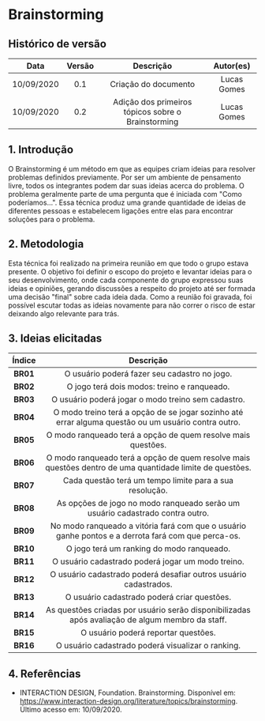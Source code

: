 # Brainstorming

## Histórico de versão
| Data | Versão | Descrição | Autor(es) |
| :--: | :----: | :-------: | :-------: |
| 10/09/2020| 0.1 | Criação do documento | Lucas Gomes |
| 10/09/2020| 0.2 | Adição dos primeiros tópicos sobre o Brainstorming | Lucas Gomes |

## 1. Introdução
O Brainstorming é um método em que as equipes criam ideias para resolver problemas definidos previamente. Por ser um ambiente de pensamento livre, todos os integrantes podem dar suas ideias acerca do problema. O problema geralmente parte de uma pergunta que é iniciada com "Como poderíamos...". Essa técnica produz uma grande quantidade de ideias de diferentes pessoas e estabelecem ligações entre elas para encontrar soluções para o problema.

## 2. Metodologia
Esta técnica foi realizado na primeira reunião em que todo o grupo estava presente. O objetivo foi definir o escopo do projeto e levantar ideias para o seu desenvolvimento, onde cada componente do grupo expressou suas ideias e opiniões, gerando discussões a respeito do projeto até ser formada uma decisão "final" sobre cada ideia dada. Como a reunião foi gravada, foi possível escutar todas as ideias novamente para não correr o risco de estar deixando algo relevante para trás.

## 3. Ideias elicitadas
| Índice | Descrição |
| :----: | :-------: |
|**BR01**| O usuário poderá fazer seu cadastro no jogo. |
|**BR02**| O jogo terá dois modos: treino e ranqueado. |
|**BR03**| O usuário poderá jogar o modo treino sem cadastro. |
|**BR04**| O modo treino terá a opção de se jogar sozinho até errar alguma questão ou um usuário contra outro. |
|**BR05**| O modo ranqueado terá a opção de quem resolve mais questões. |
|**BR06**| O modo ranqueado terá a opção de quem resolve mais questões dentro de uma quantidade limite de questões. |
|**BR07**| Cada questão terá um tempo limite para a sua resolução. |
|**BR08**| As opções de jogo no modo ranqueado serão um usuário cadastrado contra outro. |
|**BR09**| No modo ranqueado a vitória fará com que o usuário ganhe pontos e a derrota fará com que perca-os. |
|**BR10**| O jogo terá um ranking do modo ranqueado. |
|**BR11**| O usuário cadastrado poderá jogar um modo treino. |
|**BR12**| O usuário cadastrado poderá desafiar outros usuário cadastrados. |
|**BR13**| O usuário cadastrado poderá criar questões. |
|**BR14**| As questões criadas por usuário serão disponibilizadas após avaliação de algum membro da staff. |
|**BR15**| O usuário poderá reportar questões. |
|**BR16**| O usuário cadastrado poderá visualizar o ranking. |

## 4. Referências
- INTERACTION DESIGN, Foundation. Brainstorming. Disponível em: <https://www.interaction-design.org/literature/topics/brainstorming>. Último acesso em: 10/09/2020.
